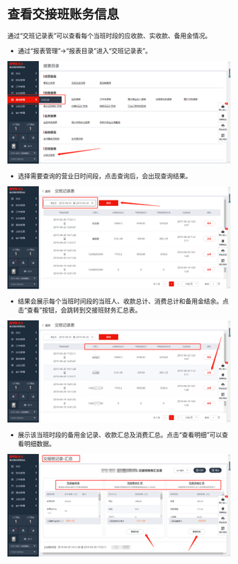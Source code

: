 # 查看交接班账务信息

 通过“交班记录表”可以查看每个当班时段的应收款、实收款、备用金情况。

* 通过“报表管理”→“报表目录”进入“交班记录表”。

![](../../../.gitbook/assets/image%20%28583%29.png)

* 选择需要查询的营业日时间段，点击查询后，会出现查询结果。

![](../../../.gitbook/assets/image%20%28474%29.png)

* 结果会展示每个当班时间段的当班人、收款总计、消费总计和备用金结余。点击“查看”按钮，会跳转到交接班财务汇总表。

![](../../../.gitbook/assets/image%20%28209%29.png)

* 展示该当班时段的备用金记录、收款汇总及消费汇总。点击“查看明细”可以查看明细数据。

![](../../../.gitbook/assets/image%20%28245%29.png)

